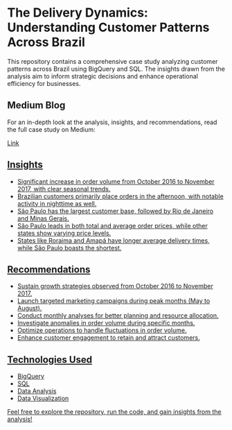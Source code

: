 <h1>The Delivery Dynamics: Understanding Customer Patterns Across Brazil</h1>

<p>This repository contains a comprehensive case study analyzing customer patterns across Brazil using BigQuery and SQL. The insights drawn from the analysis aim to inform strategic decisions and enhance operational efficiency for businesses.</p>

<h2>Medium Blog</h2>
<p>For an in-depth look at the analysis, insights, and recommendations, read the full case study on Medium: <p><a href="https://medium.com/@arjunshrivas1997/the-delivery-dynamics-understanding-customer-patterns-across-brazil-e205d9437082" target="_blank">Link</a></p></p>

<a target="_blank" href="https://github-readme-medium-recent-article.vercel.app/medium/@@arjunshrivas1997/0">

<h2>Insights</h2>
<ul>
    <li>Significant increase in order volume from October 2016 to November 2017, with clear seasonal trends.</li>
    <li>Brazilian customers primarily place orders in the afternoon, with notable activity in nighttime as well.</li>
    <li>São Paulo has the largest customer base, followed by Rio de Janeiro and Minas Gerais.</li>
    <li>São Paulo leads in both total and average order prices, while other states show varying price levels.</li>
    <li>States like Roraima and Amapá have longer average delivery times, while São Paulo boasts the shortest.</li>
</ul>

<h2>Recommendations</h2>
<ul>
    <li>Sustain growth strategies observed from October 2016 to November 2017.</li>
    <li>Launch targeted marketing campaigns during peak months (May to August).</li>
    <li>Conduct monthly analyses for better planning and resource allocation.</li>
    <li>Investigate anomalies in order volume during specific months.</li>
    <li>Optimize operations to handle fluctuations in order volume.</li>
    <li>Enhance customer engagement to retain and attract customers.</li>
</ul>

<h2>Technologies Used</h2>
<ul>
    <li>BigQuery</li>
    <li>SQL</li>
    <li>Data Analysis</li>
    <li>Data Visualization</li>
</ul>

<p>Feel free to explore the repository, run the code, and gain insights from the analysis!</p>
